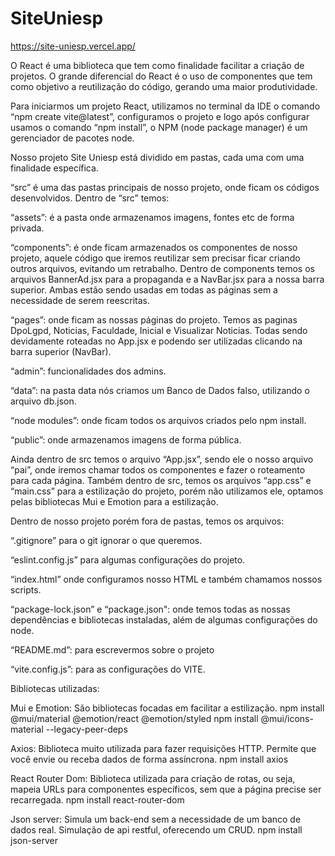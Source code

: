 # SiteUniesp

https://site-uniesp.vercel.app/

O React é uma biblioteca que tem como finalidade facilitar a criação de projetos.
O grande diferencial do React é o uso de componentes que tem como objetivo a reutilização do código, gerando uma maior produtividade.


Para iniciarmos um projeto React, utilizamos no terminal da IDE o comando “npm create vite@latest”, configuramos o projeto e logo após configurar usamos o comando “npm install”, o NPM (node package manager)  é um gerenciador de pacotes node.


Nosso projeto Site Uniesp está dividido em pastas, cada uma com uma finalidade específica.

“src” é uma das pastas principais de nosso projeto, onde ficam os códigos desenvolvidos.
Dentro de “src” temos:

   “assets”: é a pasta onde armazenamos imagens, fontes etc de forma privada.

   “components”: é onde ficam armazenados os componentes de nosso projeto, aquele código que iremos reutilizar sem precisar ficar criando outros arquivos, evitando um retrabalho.
   Dentro de components temos os arquivos BannerAd.jsx para a propaganda e a NavBar.jsx para a nossa barra superior. Ambas estão sendo usadas em todas as páginas sem a necessidade de serem reescritas.

   “pages”: onde ficam as nossas páginas do projeto. Temos as paginas DpoLgpd, Noticias, Faculdade, Inicial e Visualizar Noticias. Todas sendo devidamente roteadas no App.jsx e podendo ser utilizadas clicando na barra superior (NavBar).
   
   “admin”: funcionalidades dos admins.


“data”: na pasta data nós criamos um Banco de Dados falso, utilizando o arquivo db.json.

“node modules”: onde ficam todos os arquivos criados pelo npm install.

“public”: onde armazenamos imagens de forma pública.

Ainda dentro de src temos o arquivo “App.jsx”, sendo ele o nosso arquivo “pai”, onde iremos chamar todos os componentes e fazer o roteamento para cada página.
Também dentro de src, temos os arquivos “app.css” e “main.css” para a estilização do projeto, porém não utilizamos ele, optamos pelas bibliotecas Mui e Emotion para a estilização.

Dentro de nosso projeto porém fora de pastas, temos os arquivos:
	
   “.gitignore” para o git ignorar o que queremos.
	
   “eslint.config.js” para algumas configurações do projeto.

   “index.html” onde configuramos nosso HTML e também chamamos nossos scripts.

   “package-lock.json” e “package.json": onde temos todas as nossas dependências e bibliotecas instaladas, além de algumas configurações do node.
   
   “README.md”: para escrevermos sobre o projeto
	
   “vite.config.js”: para as configurações do VITE.



Bibliotecas utilizadas:

  Mui e Emotion: São bibliotecas focadas em facilitar a estilização.
	npm install @mui/material @emotion/react @emotion/styled
	npm install @mui/icons-material --legacy-peer-deps

  Axios: Biblioteca muito utilizada para fazer requisições HTTP. Permite que você envie ou receba dados de forma assíncrona.
	npm install axios

  React Router Dom: Biblioteca utilizada para criação de rotas, ou seja, mapeia URLs para componentes específicos, sem que a página precise ser recarregada.
	npm install react-router-dom

  Json server: Simula um back-end sem a necessidade de um banco de dados real. Simulação de api restful, oferecendo um CRUD.
  	npm install json-server


